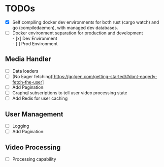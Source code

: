 # TODOs

- [x] Self compiling docker dev environments for both rust (cargo watch) and go (compiledaemon), with managed dev databases.
- [ ] Docker environment separation for production and development  
       - [x] Dev Environment  
       - [ ] Prod Environment

## Media Handler

- [ ] Data loaders
- [ ] (No Eager fetching)[https://gqlgen.com/getting-started/#dont-eagerly-fetch-the-user]
- [ ] Add Pagination
- [ ] Graphql subscriptions to tell user video processing state
- [ ] Add Redis for user caching

## User Management

- [ ] Logging
- [ ] Add Pagination

## Video Processing

- [ ] Processing capability
